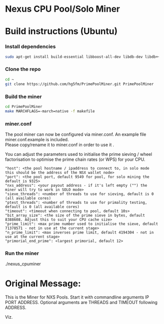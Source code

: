 # Nexus CPU Pool/Solo Miner

# Build instructions (Ubuntu)
### Install dependencies

```sh
sudo apt-get install build-essential libboost-all-dev libdb-dev libdb++-dev libssl-dev libminiupnpc-dev libgmp-dev
```

### Clone the repo

```sh
cd ~
git clone https://github.com/hg5fm/PrimePoolMiner.git PrimePoolMiner
```

### Build the miner

```sh
cd PrimePoolMiner
make MARCHFLAGS=-march=native -f makefile
```

### miner.conf
The pool miner can now be configured via miner.conf.  An example file miner.conf.example is included.  
Please copy/rename it to miner.conf in order to use it .
 
You can adjust the parameters used to initialise the prime sieving / wheel factorisation to optimise the prime chain rates (or WPS) for your CPU. 

	"host": <the pool hostname / ipaddress to connect to, in solo mode this should be the address of the NSX wallet node> 
	"port": <the pool port, default 9549 for pool, for solo mining the default is 9325>
	"nxs_address": <your payout address - if it's left empty ("") the miner will try to work in SOLO mode>
	"sieve_threads": <number of threads to use for sieving, default is 0 (all available cores)
	"ptest_threads": <number of threads to use for primality testing, default is 0 (all available cores)
	"timeout": <timeout when connecting to pool, default 10s>
	"bit_array_size": <the size of the prime sieve in bytes, default 8388608. Adjust this to suit your CPU cache size> 
	"prime_limit": <max prime number used to initialise the sieve, default 71378571 - not in use at the current stage>
	"n_prime_limit": <max inverses prime limit, default 4194304 - not in use at the current stage>
	"primorial_end_prime": <largest primorial, default 12>

### Run the miner
./nexus_cpuminer 

# Original Message: 

This is the Miner for NXS Pools. Start it with commandline arguments IP PORT ADDRESS. Optional arguments are THREADS and TIMEOUT following ADDRESS.

Viz.

